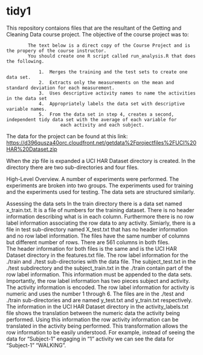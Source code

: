# tidy1
This repository contaions files that are the resultant of the Getting and Cleaning Data course project.  The objective of the course project was to:

            The text below is a direct copy of the Course Project and is the propery of the course instructor.  
            You should create one R script called run_analysis.R that does the following. 

                1.	Merges the training and the test sets to create one data set.
                2.	Extracts only the measurements on the mean and standard deviation for each measurement. 
                3.	Uses descriptive activity names to name the activities in the data set
                4.	Appropriately labels the data set with descriptive variable names. 
                5.	From the data set in step 4, creates a second, independent tidy data set with the average of each variable for
                        each activity and each subject.
               
The data for the project can be found at this link:
          https://d396qusza40orc.cloudfront.net/getdata%2Fprojectfiles%2FUCI%20HAR%20Dataset.zip 



When the zip file is expanded a UCI HAR Dataset directory is created.
In the directory there are two sub-directories and four files.

High-Level Overview.
A number of experiments were performed.  The experiments are broken into two groups.  The experiments used for training and the experiments used for testing.  The data sets are structured similarly.  

Assessing the data sets
In the train directory there is a data set named x_train.txt.  It is a file of numbers for the training dataset.  There is no header information describing what is in each column.  Furthermore there is no row label information associating the row data to any activity.  Simiarly, there is a file in test sub-directory named X_test.txt  that has no header information and no row label information.  The files have the same number of columns but different number of rows.   There are 561 columns in both files.  
The header information for both files is the same and is the UCI HAR Dataset directory in the features.txt file.  The row label information for the ./train and  ./test sub-directories with the data file.   The subject_test.txt in the ./test subdirectory and the subject_train.txt in the ./train contain part of the row label information.  This information must be appended to the data sets.  Importantly, the row label information has two pieces subject and activity.  The activity information is encoded.  The row label information for activity is numeric and uses the number 1 through 6.  The files are in the ./test and ./train sub-directories and are named y_test.txt and y_train.txt respectively.   The information in the UCI HAR Dataset directory in the activity_labels.txt file shows the translation between the numeric data the activity being performed.  Using this information the row activity information can be translated in the activity being performed.  This transformation allows the row information to be easily understood.  For example, instead of seeing the data for “Subject-1” engaging in “1” activity we can see the data for  “Subject-1”  “WALKING”.

